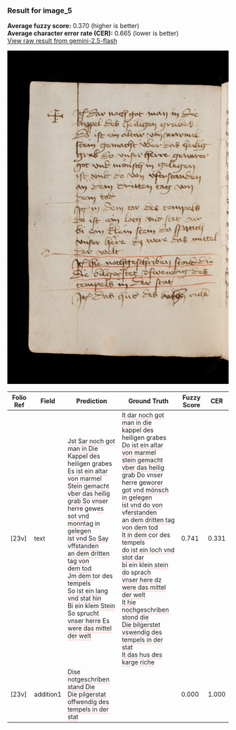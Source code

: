 ### Result for image_5
**Average fuzzy score:** 0.370 (higher is better)<br>**Average character error rate (CER):** 0.665 (lower is better)<br>[View raw result from gemini-2.5-flash](https://github.com/RISE-UNIBAS/humanities_data_benchmark/blob/main/results/2025-10-21/T0271/request_T0271_image_5.json)

<img src="https://github.com/RISE-UNIBAS/humanities_data_benchmark/blob/main/benchmarks/medieval_manuscripts/images/image_5.jpg?raw=true" alt="image_5" width="800px">

<style>
.diff { text-decoration: underline; text-decoration-color: #ffcccc; text-decoration-style: wavy; }
</style>

| Folio Ref | Field | Prediction | Ground Truth | Fuzzy Score | CER |
|-----------|-------|------------|--------------|-------------|-----|
| [23v] | text | <span class="diff">Jst Sar noch got man in Die<br>K</span>appel des heiligen grabes<br><span class="diff">Es ist ein altar von marmel<br>Stein gemacht vber das heilig<br>grab S</span>o vnser herre gew<span class="diff">es<br>sot vnd monntag in gelegen<br>ist vnd So Say</span> vf<span class="diff">fstanden<br>an dem dritten tag von<br>dem tod<br>Jm dem t</span>or des tempels<br><span class="diff">So ist ein lang vnd stat hin<br>B</span>i ein kle<span class="diff">m Stein S</span>o spru<span class="diff">cht<br>vnser herre Es were das mittel<br>der welt</span> | <span class="diff">It dar noch got man in die<br> k</span>appel des heiligen grabes<br><span class="diff"> Do ist ein altar von marmel<br> stein gemacht vber das heilig<br> grab D</span>o vnser herre gew<span class="diff">orer<br> got vnd mönsch in gelegen<br> ist vnd do von</span> vf<span class="diff">erstanden<br> an dem dritten tag von dem tod<br> It in dem c</span>or des tempels<br><span class="diff"> do ist ein loch vnd stot dar<br> b</span>i ein kle<span class="diff">in stein d</span>o spr<span class="diff">ach<br> vnser here dz were das mittel<br> der welt<br> It hie nochgeschriben stond die<br> Die bilgerstet vswendig des<br> tempels in der stat<br> It das h</span>u<span class="diff">s des karge riche</span> | 0.741 | 0.331 |
| [23v] | addition1 | <span class="diff">Dise notgeschriben stand Die<br>Die pilgerstat offwendig des<br>tempels in der stat</span> |  | 0.000 | 1.000 |
